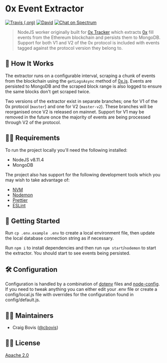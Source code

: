 # 0x Event Extractor

[![Travis (.org)](https://img.shields.io/travis/0xTracker/0x-event-extractor.svg?style=flat-square)](https://travis-ci.org/0xTracker/0x-event-extractor)
[![David](https://img.shields.io/david/0xtracker/0x-event-extractor.svg?style=flat-square)](https://github.com/0xTracker/0x-event-extractor)
[![Chat on Spectrum](https://img.shields.io/badge/chat%20on-spectrum-752bf2.svg?style=flat-square)](https://spectrum.chat/0x-tracker)

> NodeJS worker originally built for [0x Tracker](https://0xtracker.com) which extracts [0x](https://0xproject.com) fill events from the Ethereum blockchain and persists them to MongoDB. Support for both V1 and V2 of the 0x protocol is included with events tagged against the protocol version they belong to.

## 🧐 How It Works

The extractor runs on a configurable interval, scraping a chunk of events from the blockchain using the `getLogsAsync` method of [0x.js](https://www.0xproject.com/docs/0x.js). Events are persisted to MongoDB and the scraped block range is also logged to ensure the same blocks don't get scraped twice.

Two versions of the extractor exist in separate branches; one for V1 of the 0x protocol (`master`) and one for V2 (`master-v2`). These branches will be reorganised once V2 is released on mainnet. Support for V1 may be removed in the future once the majority of events are being processed through V2 of the protocol.

## 👮‍♂️ Requirements

To run the project locally you'll need the following installed:

- NodeJS v8.11.4
- MongoDB

The project also has support for the following development tools which you may wish to take advantage of:

- [NVM](https://github.com/creationix/nvm)
- [Nodemon](https://nodemon.io/)
- [Prettier](https://prettier.io/docs/en/editors.html)
- [ESLint](https://eslint.org/docs/user-guide/integrations#editors)

## 🐣 Getting Started

Run `cp .env.example .env` to create a local environment file, then update the local database connection string as if necessary.

Run `npm i` to install dependencies and then run `npm start`/`nodemon` to start the extractor. You should start to see events being persisted.

## 🛠 Configuration

Configuration is handled by a combination of [dotenv](https://github.com/motdotla/dotenv) files and [node-config](https://github.com/lorenwest/node-config). If you need to tweak anything you can either edit your .env file or create a config/local.js file with overrides for the configuration found in config/default.js.

## 👨‍💻 Maintainers

- Craig Bovis ([@cbovis](https://github.com/cbovis))

## 👩‍⚖️ License

[Apache 2.0](https://github.com/0xTracker/0x-event-extractor/blob/master/LICENSE)
